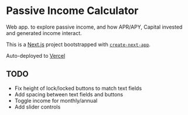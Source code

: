 # Passive Income Calculator

Web app. to explore passive income, and how APR/APY, Capital invested and generated income interact.

This is a [Next.js](https://nextjs.org/) project bootstrapped with [`create-next-app`](https://github.com/vercel/next.js/tree/canary/packages/create-next-app).

Auto-deployed to [Vercel](https://passive-income-calculator.vercel.app)

## TODO

* Fix height of lock/locked buttons to match text fields
* Add spacing between text fields and buttons
* Toggle income for monthly/annual
* Add slider controls
